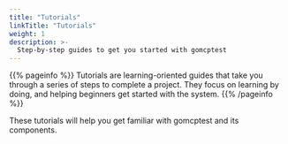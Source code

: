 ```yaml
---
title: "Tutorials"
linkTitle: "Tutorials"
weight: 1
description: >-
  Step-by-step guides to get you started with gomcptest
---
```


{{% pageinfo %}}
Tutorials are learning-oriented guides that take you through a series of steps to complete a project. They focus on learning by doing, and helping beginners get started with the system.
{{% /pageinfo %}}

These tutorials will help you get familiar with gomcptest and its components.
